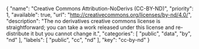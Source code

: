 {
    "name": "Creative Commons Attribution-NoDerivs (CC-BY-ND)",
    "priority": 1,
    "available": true,
    "url": "http://creativecommons.org/licenses/by-nd/4.0/",
    "description": "The no derivatives creative commons license is straightforward; you can take a work released under this license and re-distribute it but you cannot change it.",
    "categories": [
        "public",
        "data",
        "by",
        "nd"
    ],
    "labels": [
        "public",
        "cc",
        "nd"
    ],
    "key": "cc-by-nd"
}
